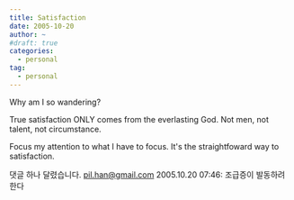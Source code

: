 ```yaml
---
title: Satisfaction
date: 2005-10-20
author: ~
#draft: true
categories:
  - personal
tag:
  - personal
---
```




Why am I so wandering?

True satisfaction ONLY comes from the everlasting God.
Not men, not talent, not circumstance.

Focus my attention to what I have to focus.
It's the straightfoward way to satisfaction.


 댓글 하나 달렸습니다.
 pil.han@gmail.com 2005.10.20 07:46: 
조급증이 발동하려 한다




